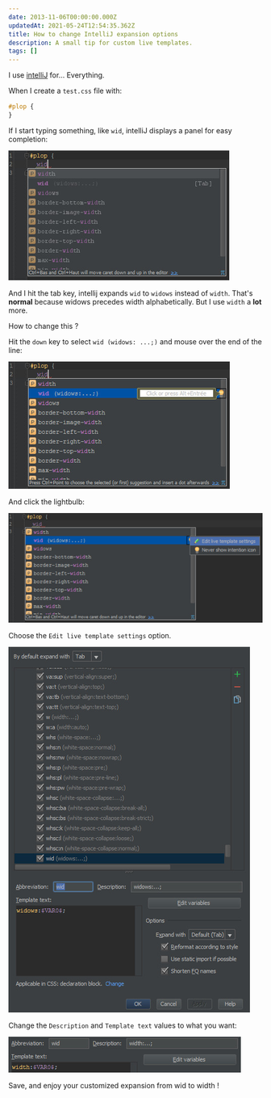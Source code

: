 ```yaml
---
date: 2013-11-06T00:00:00.000Z
updatedAt: 2021-05-24T12:54:35.362Z
title: How to change IntelliJ expansion options
description: A small tip for custom live templates.
tags: []
---
```


I use [intelliJ](http://www.jetbrains.com/idea/) for... Everything.

When I create a `test.css` file with:

```css
#plop {
}
```

If I start typing something, like `wid`, intelliJ displays a panel for easy completion:

![intellij expansion panel](../../../public/assets/contentful/7o64rv2qMoAZoLt3ImB5rk/e86fbf8fafdbd844abcd59824e580281/intellij_widows_width_01.jpg)

And I hit the tab key, intellij expands `wid` to `widows` instead of `width`. That's **normal** because widows precedes width alphabetically. But I use `width` a **lot** more.

How to change this ?

Hit the `down` key to select `wid (widows: ...;)` and mouse over the end of the line:

![intellij expansion panel](../../../public/assets/contentful/5hOwq6zVOz6j9blTvkSbCX/4a1817b0ab94ad6da9ec07bf95a99cae/intellij_widows_width_02-1.jpg)

And click the lightbulb:

![intellij expansion panel](../../../public/assets/contentful/4WTRl98J778cEoxyklgvrU/a990d5e165f0e265060df1189b9c67a4/intellij_widows_width_03.jpg)

Choose the `Edit live template settings` option.

![intellij live templates options](../../../public/assets/contentful/6UGwdWXO9gDfdVgyTHcboo/bf688a6d470c73762b83c39d32882790/intellij_widows_width_04.jpg)

Change the `Description` and `Template text` values to what you want:

![intellij live templates options updated !](../../../public/assets/contentful/5BOKabFSCBg4yLk8BSVdR4/44165e8e3694f4362fe88ed15ecf4e6e/intellij_widows_width_05.jpg)

Save, and enjoy your customized expansion from wid to width !
